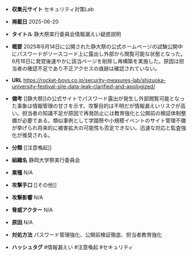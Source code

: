 - **収集元サイト**
セキュリティ対策Lab

- **掲載日**
2025-06-20

- **タイトル**
静大祭実行委員会情報漏えい疑惑説明

- **概要**
2025年6月14日に公開された静大祭の公式ホームページの試験公開中にパスワードがソースコード上に露出し外部から閲覧可能な状態となった。6月16日に発覚後速やかに該当ページを削除し再構築を実施した。原因は担当者の確認不足であり不正アクセスの痕跡は確認されていない。

- **URL**
https://rocket-boys.co.jp/security-measures-lab/shizuoka-university-festival-site-data-leak-clarified-and-apologized/

- **備考**
[[静大祭]]の公式サイトでパスワード露出が発生し外部閲覧可能となった事象は情報管理の甘さを示す。攻撃目的は不明だが情報漏えいリスクが高い。担当者の知識不足が原因で再発防止には教育強化と公開前の検証体制整備が必要である。類似事例として学園祭や小規模イベントのサイト管理不備が挙げられ将来的に被害拡大の可能性も否定できない。迅速な対応と監査強化が推奨される。

- **分類**
[[注意喚起]]

- **組織名**
静岡大学祭実行委員会

- **業種**
N/A

- **攻撃手口**
[[その他]]

- **攻撃影響**
N/A

- **脅威アクター**
N/A

- **原因**
N/A

- **対処方法**
パスワード管理強化、公開前検証徹底、担当者教育強化

- **ハッシュタグ**
#情報漏えい #注意喚起 #セキュリティ
